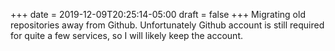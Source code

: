 +++
date = 2019-12-09T20:25:14-05:00
draft = false
+++
Migrating old repositories away from Github. Unfortunately Github account is still required for quite a few services, so I will likely keep the account.